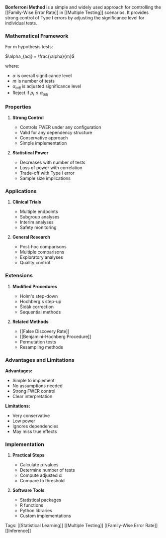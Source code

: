 **Bonferroni Method** is a simple and widely used approach for controlling the [[Family-Wise Error Rate]] in [[Multiple Testing]] scenarios. It provides strong control of Type I errors by adjusting the significance level for individual tests.

### Mathematical Framework
For m hypothesis tests:

$\alpha_{adj} = \frac{\alpha}{m}$

where:
- $\alpha$ is overall significance level
- $m$ is number of tests
- $\alpha_{adj}$ is adjusted significance level
- Reject if $p_i \leq \alpha_{adj}$

### Properties
1. **Strong Control**
   - Controls FWER under any configuration
   - Valid for any dependency structure
   - Conservative approach
   - Simple implementation

2. **Statistical Power**
   - Decreases with number of tests
   - Loss of power with correlation
   - Trade-off with Type I error
   - Sample size implications

### Applications
1. **Clinical Trials**
   - Multiple endpoints
   - Subgroup analyses
   - Interim analyses
   - Safety monitoring

2. **General Research**
   - Post-hoc comparisons
   - Multiple comparisons
   - Exploratory analyses
   - Quality control

### Extensions
1. **Modified Procedures**
   - Holm's step-down
   - Hochberg's step-up
   - Šidák correction
   - Sequential methods

2. **Related Methods**
   - [[False Discovery Rate]]
   - [[Benjamini-Hochberg Procedure]]
   - Permutation tests
   - Resampling methods

### Advantages and Limitations
**Advantages:**
- Simple to implement
- No assumptions needed
- Strong FWER control
- Clear interpretation

**Limitations:**
- Very conservative
- Low power
- Ignores dependencies
- May miss true effects

### Implementation
1. **Practical Steps**
   - Calculate p-values
   - Determine number of tests
   - Compute adjusted α
   - Compare to threshold

2. **Software Tools**
   - Statistical packages
   - R functions
   - Python libraries
   - Custom implementations

Tags:
[[Statistical Learning]]
[[Multiple Testing]]
[[Family-Wise Error Rate]]
[[Inference]]
